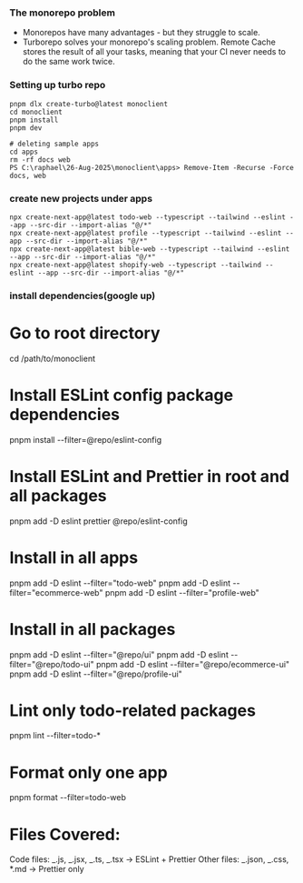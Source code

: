 ### The monorepo problem

- Monorepos have many advantages - but they struggle to scale.
- Turborepo solves your monorepo's scaling problem. Remote Cache stores the result of all your tasks, meaning that your CI never needs to do the same work twice.

### Setting up turbo repo

```
pnpm dlx create-turbo@latest monoclient
cd monoclient
pnpm install
pnpm dev

# deleting sample apps
cd apps
rm -rf docs web
PS C:\raphael\26-Aug-2025\monoclient\apps> Remove-Item -Recurse -Force docs, web
```

### create new projects under apps

```
npx create-next-app@latest todo-web --typescript --tailwind --eslint --app --src-dir --import-alias "@/*"
npx create-next-app@latest profile --typescript --tailwind --eslint --app --src-dir --import-alias "@/*"
npx create-next-app@latest bible-web --typescript --tailwind --eslint --app --src-dir --import-alias "@/*"
npx create-next-app@latest shopify-web --typescript --tailwind --eslint --app --src-dir --import-alias "@/*"
```

### install dependencies(google up)

# Go to root directory

cd /path/to/monoclient

# Install ESLint config package dependencies

pnpm install --filter=@repo/eslint-config

# Install ESLint and Prettier in root and all packages

pnpm add -D eslint prettier @repo/eslint-config

# Install in all apps

pnpm add -D eslint --filter="todo-web"
pnpm add -D eslint --filter="ecommerce-web"
pnpm add -D eslint --filter="profile-web"

# Install in all packages

pnpm add -D eslint --filter="@repo/ui"
pnpm add -D eslint --filter="@repo/todo-ui"
pnpm add -D eslint --filter="@repo/ecommerce-ui"
pnpm add -D eslint --filter="@repo/profile-ui"

# Lint only todo-related packages

pnpm lint --filter=todo-\*

# Format only one app

pnpm format --filter=todo-web

# Files Covered:

Code files: _.js, _.jsx, _.ts, _.tsx → ESLint + Prettier
Other files: _.json, _.css, \*.md → Prettier only
